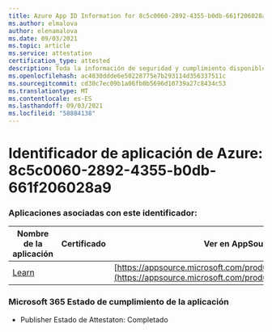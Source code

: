 ```yaml
---
title: Azure App ID Information for 8c5c0060-2892-4355-b0db-661f206028a9
ms.author: elmalova
author: elenamalova
ms.date: 09/03/2021
ms.topic: article
ms.service: attestation
certification_type: attested
description: Toda la información de seguridad y cumplimiento disponible para 8c5c0060-2892-4355-b0db-661f206028a9.
ms.openlocfilehash: ac4830ddde6e50228775e7b293114d356337511c
ms.sourcegitcommit: cd30c7ec09b1a06fb0b5696d10739a27c8434c53
ms.translationtype: MT
ms.contentlocale: es-ES
ms.lasthandoff: 09/03/2021
ms.locfileid: "58884138"
---
```

# <a name="azure-app-id-8c5c0060-2892-4355-b0db-661f206028a9"></a>Identificador de aplicación de Azure: 8c5c0060-2892-4355-b0db-661f206028a9


### <a name="apps-associated-with-this-id"></a>Aplicaciones asociadas con este identificador:
| **Nombre de la aplicación** | **Certificado** | **Ver en AppSource** |
|--------------|---------------|-----------------------|
| [Learn](https://docs.microsoft.com/microsoft-365-app-certification/forward/WA200001308) |  | [https://appsource.microsoft.com/product/office/WA200001308](https://appsource.microsoft.com/product/office/WA200001308) |

### <a name="microsoft-365-app-compliance-status"></a>Microsoft 365 Estado de cumplimiento de la aplicación
- Publisher Estado de Attestaton: Completado
